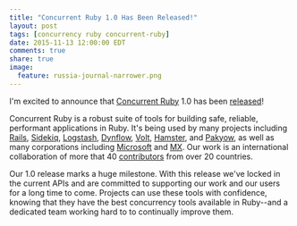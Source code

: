 ```yaml
---
title: "Concurrent Ruby 1.0 Has Been Released!"
layout: post
tags: [concurrency ruby concurrent-ruby]
date: 2015-11-13 12:00:00 EDT
comments: true
share: true
image:
  feature: russia-journal-narrower.png
---
```


I'm excited to announce that [Concurrent Ruby](https://github.com/ruby-concurrency/concurrent-ruby) 1.0 has been [released](https://rubygems.org/gems/concurrent-ruby)!

Concurrent Ruby is a robust suite of tools for building safe, reliable, performant applications in Ruby. It's being used by many projects including [Rails](https://github.com/rails/rails), [Sidekiq](https://github.com/mperham/sidekiq), [Logstash](https://github.com/elastic/logstash), [Dynflow](https://github.com/Dynflow/dynflow/), [Volt](https://github.com/voltrb/volt), [Hamster](https://github.com/hamstergem/hamster), and [Pakyow](https://github.com/pakyow/pakyow), as well as many corporations including [Microsoft](https://github.com/Azure/azure-sdk-for-ruby) and [MX](https://github.com/mxenabled). Our work is an international collaboration of more that 40 [contributors](https://github.com/ruby-concurrency/concurrent-ruby/graphs/contributors) from over 20 countries.

Our 1.0 release marks a huge milestone. With this release we've locked in the current APIs and are committed to supporting our work and our users for a long time to come. Projects can use these tools with confidence, knowing that they have the best concurrency tools available in Ruby--and a dedicated team working hard to to continually improve them.
